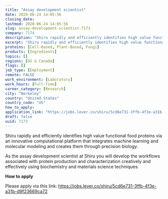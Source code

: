 ```yaml
---
title: "Assay development scientist"
date: 2020-06-24 14:05:56
closing_date: 
lastmod: 2020-06-24 14:05:56
slug: assay-development-scientist-7173
company: 7174
description: "Shiru rapidly and efficiently identifies high value functional food proteins via an innovative computational platform that integrates machine learning and molecular modeling and creates them through precision biology.As the assay development scientist at Shiru you will develop the workflows associated with protein production and characterization creatively and effectively using biochemistry and materials science techniques. "
excerpt: "Shiru rapidly and efficiently identifies high value functional food proteins via an innovative computational platform that integrates machine learning and molecular modeling and creates them through precision biology.As the assay development scientist at Shiru you will develop the workflows associated with protein production and characterization creatively and effectively using biochemistry and materials science techniques. "
proteins: [Cell-Based, Plant-Based, Fungi]
products: [Ingredients]
topics: []
regions: [US & Canada]
flags: []
job_type: [Employment]
remote: FALSE
work_environment: [Laboratory]
work_hours: [Full-Time]
career_category: [Research]
city: "Berkeley"
country: "United States"
country_code: "US"
how_to_apply: 
application_link: "https://jobs.lever.co/shiru/5cd6e731-3ffb-4f3e-a31b-d9f23669ca72"
draft: false
uuid: 7173
---
```

Shiru rapidly and efficiently identifies high value functional food
proteins via an innovative computational platform that integrates
machine learning and molecular modeling and creates them through
precision biology.

As the assay development scientist at Shiru you will develop the
workflows associated with protein production and characterization
creatively and effectively using biochemistry and materials science
techniques. 


**How to apply**


Please apply via this
link: <https://jobs.lever.co/shiru/5cd6e731-3ffb-4f3e-a31b-d9f23669ca72>
